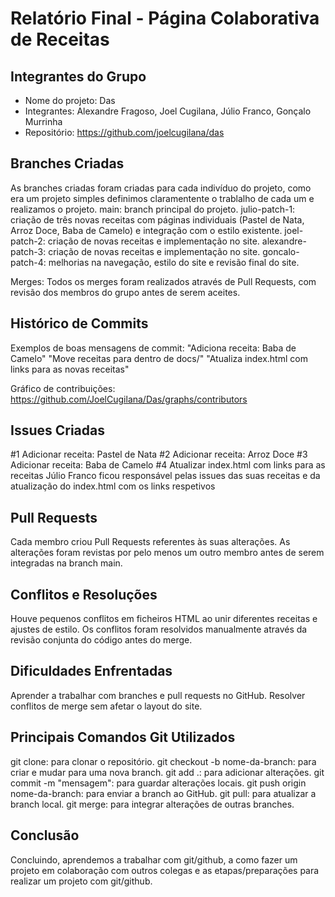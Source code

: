 # Relatório Final - Página Colaborativa de Receitas

## Integrantes do Grupo
- Nome do projeto: Das 
- Integrantes: Alexandre Fragoso, Joel Cugilana, Júlio Franco, Gonçalo Murrinha 
- Repositório: https://github.com/joelcugilana/das

## Branches Criadas
As branches criadas foram criadas para cada indivíduo do projeto, como era um projeto simples definimos claramentente o trablalho de cada um e realizamos o projeto.
main: branch principal do projeto.
julio-patch-1: criação de três novas receitas com páginas individuais (Pastel de Nata, Arroz Doce, Baba de Camelo) e integração com o estilo existente.
joel-patch-2: criação de novas receitas e implementação no site.
alexandre-patch-3: criação de novas receitas e implementação no site.
goncalo-patch-4: melhorias na navegação, estilo do site e revisão final do site.

Merges:
Todos os merges foram realizados através de Pull Requests, com revisão dos membros do grupo antes de serem aceites.

## Histórico de Commits
Exemplos de boas mensagens de commit:
"Adiciona receita: Baba de Camelo"
"Move receitas para dentro de docs/"
"Atualiza index.html com links para as novas receitas"

Gráfico de contribuições:
https://github.com/JoelCugilana/Das/graphs/contributors

## Issues Criadas
#1 Adicionar receita: Pastel de Nata
#2 Adicionar receita: Arroz Doce
#3 Adicionar receita: Baba de Camelo
#4 Atualizar index.html com links para as receitas
Júlio Franco ficou responsável pelas issues das suas receitas e da atualização do index.html com os links respetivos

## Pull Requests
Cada membro criou Pull Requests referentes às suas alterações. 
As alterações foram revistas por pelo menos um outro membro antes de serem integradas na branch main.

## Conflitos e Resoluções
Houve pequenos conflitos em ficheiros HTML ao unir diferentes receitas e ajustes de estilo. 
Os conflitos foram resolvidos manualmente através da revisão conjunta do código antes do merge.

## Dificuldades Enfrentadas
Aprender a trabalhar com branches e pull requests no GitHub. 
Resolver conflitos de merge sem afetar o layout do site.

## Principais Comandos Git Utilizados
git clone: para clonar o repositório.
git checkout -b nome-da-branch: para criar e mudar para uma nova branch.
git add .: para adicionar alterações.
git commit -m "mensagem": para guardar alterações locais.
git push origin nome-da-branch: para enviar a branch ao GitHub.
git pull: para atualizar a branch local.
git merge: para integrar alterações de outras branches.

## Conclusão
Concluindo, aprendemos a trabalhar com git/github, a como fazer um projeto em colaboração com outros colegas e as etapas/preparações para realizar um projeto com git/github.
